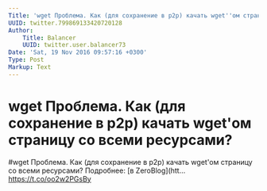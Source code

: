```yaml
---
Title: 'wget Проблема. Как (для сохранение в p2p) качать wget''ом страницу со всеми ресурсами?'
UUID: twitter.799869133420720128
Author:
    Title: Balancer
    UUID: twitter.user.balancer73
Date: 'Sat, 19 Nov 2016 09:57:16 +0300'
Type: Post
Markup: Text
---
```


# wget Проблема. Как (для сохранение в p2p) качать wget'ом страницу со всеми ресурсами?

#wget Проблема. Как (для сохранение в p2p) качать wget'ом
страницу со всеми ресурсами? Подробнее: [в ZeroBlog](htt…
https://t.co/oo2w2PGsBy